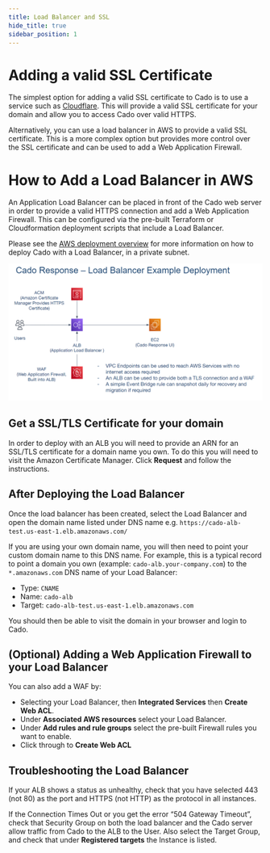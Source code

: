 ```yaml
---
title: Load Balancer and SSL
hide_title: true
sidebar_position: 1
---
```


# Adding a valid SSL Certificate
The simplest option for adding a valid SSL certificate to Cado is to use a service such as [Cloudflare](https://www.cloudflare.com/). This will provide a valid SSL certificate for your domain and allow you to access Cado over valid HTTPS.

Alternatively, you can use a load balancer in AWS to provide a valid SSL certificate. This is a more complex option but provides more control over the SSL certificate and can be used to add a Web Application Firewall.

# How to Add a Load Balancer in AWS
An Application Load Balancer can be placed in front of the Cado web server in order to provide a valid HTTPS connection and add a Web Application Firewall. This can be configured via the pre-built Terraform or Cloudformation deployment scripts that include a Load Balancer.

Please see the [AWS deployment overview](/cado-response/deploy/aws/overview) for more information on how to deploy Cado with a Load Balancer, in a private subnet.

![AWS Load Balancer 1](/img/aws-lb-1.png)

## Get a SSL/TLS Certificate for your domain
In order to deploy with an ALB you will need to provide an ARN for an SSL/TLS certificate for a domain name you own. To do this you will need to visit the Amazon Certificate Manager. Click **Request** and follow the instructions.

## After Deploying the Load Balancer
Once the load balancer has been created, select the Load Balancer and open the domain name listed under DNS name e.g. `https://cado-alb-test.us-east-1.elb.amazonaws.com/`

If you are using your own domain name, you will then need to point your custom domain name to this DNS name. For example, this is a typical record to point a domain you own (example: `cado-alb.your-company.com`) to the `*.amazonaws.com` DNS name of your Load Balancer:
* Type: `CNAME`
* Name: `cado-alb`
* Target: `cado-alb-test.us-east-1.elb.amazonaws.com`

You should then be able to visit the domain in your browser and login to Cado.

## (Optional) Adding a Web Application Firewall to your Load Balancer
You can also add a WAF by:
* Selecting your Load Balancer, then **Integrated Services** then **Create Web ACL**.
* Under **Associated AWS resources** select your Load Balancer.
* Under **Add rules and rule groups** select the pre-built Firewall rules you want to enable.
* Click through to **Create Web ACL**

## Troubleshooting the Load Balancer
If your ALB shows a status as unhealthy, check that you have selected 443 (not 80) as the port and HTTPS (not HTTP) as the protocol in all instances.

If the Connection Times Out or you get the error “504 Gateway Timeout”, check that Security Group on both the load balancer and the Cado server allow traffic from Cado to the ALB to the User. Also select the Target Group, and check that under **Registered targets** the Instance is listed.

